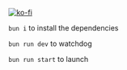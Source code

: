 [![ko-fi](https://ko-fi.com/img/githubbutton_sm.svg)](https://ko-fi.com/D1D31GU3L5)

`bun i` to install the dependencies

`bun run dev` to watchdog

`bun run start` to launch
